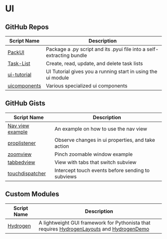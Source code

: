 # UI

GitHub Repos
------------

| Script Name        | Description   | 
| -------------      | ------------- |
| [PackUI]           | Package a .py script and its .pyui file into a self-extracting bundle |
| [Task-List][]      | Create, read, update, and delete task lists |
| [ui-tutorial][]    | UI Tutorial gives you a running start in using the ui module |
| [uicomponents][]   | Various specialized ui components |

GitHub Gists
------------
| Script Name        | Description   | 
| -------------      | ------------- | 
| [Nav view example][]     | An example on how to use the nav view |
| [proplistener][]     | Observe changes in ui properties, and take action|
| [zoomview][]     | Pinch zoomable window example  |
| [tabbedview][]     | View with tabs that switch subview |
| [touchdispatcher][]     | Intercept touch events before sending to subviews|

Custom Modules
------------

| Script Name        | Description   | 
| -------------      | ------------- | 
| [Hydrogen][]      | A lightweight GUI framework for Pythonista that requires [HydrogenLayouts][] and [HydrogenDemo][]|

[PackUI]: https://github.com/dgelessus/pythonista-scripts/blob/master/PackUI.py
[Task-List]: https://github.com/robinsiebler/Task-List
[ui-tutorial]: https://github.com/humberry/ui-tutorial
[Nav view example]: https://gist.github.com/tjferry14/9ea8bfc0c8d089cdb530
[Hydrogen]: https://gist.github.com/BashedCrab/5924965
[HydrogenLayouts]: https://gist.github.com/BashedCrab/6103019
[HydrogenDemo]: https://gist.github.com/BashedCrab/5953776
[uicomponents]: https://github.com/jsbain/uicomponents
[zoomview]: https://gist.github.com/jsbain/6e4e406b07f52a68d961
[touchdispatcher]: https://gist.github.com/jsbain/1cf350e92bb5f59706ca
[tabbedview]: https://gist.github.com/jsbain/fcadaffff4be09c4ec78
[proplistener]: https://gist.github.com/jsbain/87cf25db0d3f1b16c512
